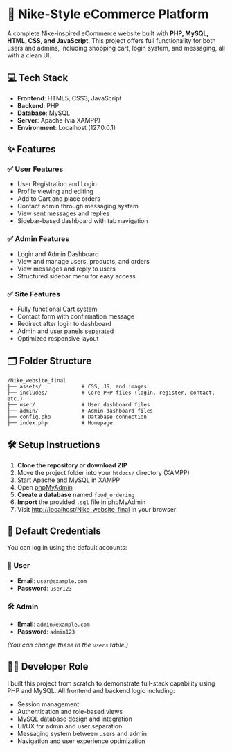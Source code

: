 # 🏬 Nike-Style eCommerce Platform

A complete Nike-inspired eCommerce website built with **PHP, MySQL, HTML, CSS, and JavaScript**. This project offers full functionality for both users and admins, including shopping cart, login system, and messaging, all with a clean UI.

## 💻 Tech Stack

- **Frontend**: HTML5, CSS3, JavaScript
- **Backend**: PHP
- **Database**: MySQL
- **Server**: Apache (via XAMPP)
- **Environment**: Localhost (127.0.0.1)

## ✨ Features

### ✅ User Features
- User Registration and Login
- Profile viewing and editing
- Add to Cart and place orders
- Contact admin through messaging system
- View sent messages and replies
- Sidebar-based dashboard with tab navigation

### ✅ Admin Features
- Login and Admin Dashboard
- View and manage users, products, and orders
- View messages and reply to users
- Structured sidebar menu for easy access

### ✅ Site Features
- Fully functional Cart system
- Contact form with confirmation message
- Redirect after login to dashboard
- Admin and user panels separated
- Optimized responsive layout

## 🗂 Folder Structure

```
/Nike_website_final
├── assets/             # CSS, JS, and images
├── includes/           # Core PHP files (login, register, contact, etc.)
├── user/               # User dashboard files
├── admin/              # Admin dashboard files
├── config.php          # Database connection
├── index.php           # Homepage
```

## 🛠 Setup Instructions

1. **Clone the repository or download ZIP**
2. Move the project folder into your `htdocs/` directory (XAMPP)
3. Start Apache and MySQL in XAMPP
4. Open [phpMyAdmin](http://localhost/phpmyadmin)
5. **Create a database** named `food_ordering`
6. **Import** the provided `.sql` file in phpMyAdmin
7. Visit [http://localhost/Nike_website_final](http://localhost/Nike_website_final) in your browser

## 🔐 Default Credentials

You can log in using the default accounts:

### 👤 User
- **Email**: `user@example.com`
- **Password**: `user123`

### 🛠 Admin
- **Email**: `admin@example.com`
- **Password**: `admin123`

*(You can change these in the `users` table.)*

## 👨‍💻 Developer Role

I built this project from scratch to demonstrate full-stack capability using PHP and MySQL. All frontend and backend logic including:

- Session management
- Authentication and role-based views
- MySQL database design and integration
- UI/UX for admin and user separation
- Messaging system between users and admin
- Navigation and user experience optimization
